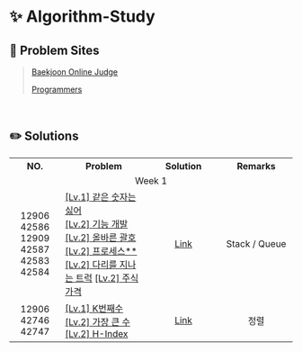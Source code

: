 # ✨ Algorithm-Study

## 🔗 Problem Sites

> [Baekjoon Online Judge](https://www.acmicpc.net)
>
> [Programmers](https://school.programmers.co.kr/learn/challenges)

<br>

## ✏️ Solutions


<table>
  <tr>
    <th align="center" width="120">NO.</th>
    <th align="center" width="280">Problem</th>
    <th align="center" width="210">Solution</th>
    <th align="center" width="200">Remarks</th>
  </tr>
  <tr>
    <td align="center" colspan="4">Week 1</td>
  </tr>
   <tr>
    <td align="center">
      12906
      42586
      12909
      42587
      42583
      42584
    </td>
    <td align="left">
      <a href="https://school.programmers.co.kr/learn/courses/30/lessons/12906">[Lv.1] 같은 숫자는 싫어</a><br>
      <a href="https://school.programmers.co.kr/learn/courses/30/lessons/12906">[Lv.2] 기능 개발</a><br>
      <a href="https://school.programmers.co.kr/learn/courses/30/lessons/12906">[Lv.2] 올바른 괄호</a><br>
      <a href="https://school.programmers.co.kr/learn/courses/30/lessons/12906">[Lv.2] 프로세스**</a><br>
      <a href="https://school.programmers.co.kr/learn/courses/30/lessons/42583">[Lv.2] 다리를 지나는 트럭</a>
      <a href="https://school.programmers.co.kr/learn/courses/30/lessons/42584">[Lv.2] 주식가격</a>
    </td>
  	 <td align="center">
       <a href="https://github.com/kimdoha/Algorithm-Study/tree/main/programmers/stack-queue">Link</a>
     </td>
     <td align="center">Stack / Queue</td>
  </tr>
     <tr>
    <td align="center">
      12906
      42746
      42747
    </td>
    <td align="left">
      <a href="https://school.programmers.co.kr/learn/courses/30/lessons/42748">[Lv.1] K번째수</a><br>
      <a href="https://school.programmers.co.kr/learn/courses/30/lessons/42746">[Lv.2] 가장 큰 수</a><br>
      <a href="https://school.programmers.co.kr/learn/courses/30/lessons/42747">[Lv.2] H-Index</a><br>
    </td>
  	 <td align="center">
       <a href="https://github.com/kimdoha/Algorithm-Study/tree/main/programmers/stack-queue">Link</a>
     </td>
     <td align="center">정렬</td>
  </tr>
  
</table>

